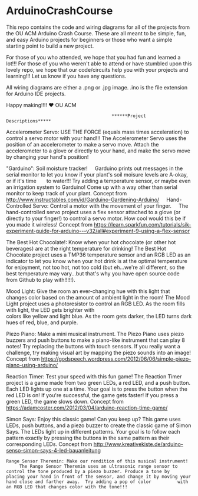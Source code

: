 # ArduinoCrashCourse
This repo contains the code and wiring diagrams for all of the projects from the OU ACM Arduino Crash Course.  These are all meant to be simple, fun, and easy Arduino projects for beginners or those who want a simple starting point to build a new project.  

For those of you who attended, we hope that you had fun and learned a lot!!! For those of you who weren't able to attend or have stumbled upon this lovely repo, we hope that our code/circuits help you with your projects and learning!!! Let us know if you have any questions.

All wiring diagrams are either a .png or .jpg image.  .ino is the file extension for Arduino IDE projects.

Happy making!!!! 
❤️ OU ACM
                                            
                                            ******Project Descriptions*****
  Accelerometer Servo: USE THE FORCE (equals mass times acceleration) to control a servo motor with your hand!!!
         The Accelerometer Servo uses the position of an accelerometer to make a servo move.  Attach the accelerometer to a glove or              directly to your hand, and make the servo move by changing your hand's position!
  
  "Garduino": Soil moisture tracker! 
      Garduino prints out messages in the serial monitor to let you know if your plant's soil moisure levels are A-okay, or if it's time       to water!!! Try adding a temperature sensor, or maybe even an irrigation system to Garduino!  Come up with a way other than serial       monitor to keep track of your plant.  Concept from http://www.instructables.com/id/Garduino-Gardening-Arduino/
     
  Hand-Controlled Servo: Control a motor with the movement of your finger.
      The hand-controlled servo project uses a flex sensor attached to a glove (or directly to your finger!) to control a servo motor.         How cool would this be if you made it wireless! Concept from 
      https://learn.sparkfun.com/tutorials/sik-experiment-guide-for-arduino---v32/all#experiment-9-using-a-flex-sensor
    
  The Best Hot Chocolate!: Know when your hot chocolate (or other hot beverages) are at the right temperature for drinking!
      The Best Hot Chocolate project uses a TMP36 temperature sensor and an RGB LED as an indicator to let you know when your hot drink       is at the optimal temperature for enjoyment, not too hot, not too cold (but eh...we're all different, so the best temperature may       vary...but that's why you have open source code from Github to play with!!!!!).
      
   Mood Light: Give the room an ever-changing hue with this light that changes color based on the amount of ambient light in the room!
      The Mood Light project uses a photoresistor to control an RGB LED.  As the room fills with light, the LED gets brighter with       
      colors like yellow and light blue.  As the room gets darker, the LED turns dark hues of red, blue, and purple.
   
   Piezo Piano: Make a mini musical instrument.
       The Piezo Piano uses piezo buzzers and push buttons to make a piano-like instrument that can play 8 notes!  Try replacing the            buttons with touch sensors.  If you really want a challenge, try making visual art by mapping the piezo sounds into an image!            Concept from https://godspeech.wordpress.com/2012/06/06/simple-piezo-piano-using-arduino/
       
   Reaction Timer: Test your speed with this fun game!
        The Reaction Timer project is a game made from two green LEDs, a red LED, and a push button.  Each LED lights up one at a time.         Your goal is to press the button when the red LED is on!  If you're successful, the game gets faster! If you press a green LED,         the game slows down.  Concept from https://adamcoster.com/2012/03/04/arduino-reaction-time-game/
        
   Simon Says: Enjoy this classic game!
        Can you keep up? This game uses LEDs, push buttons, and a piezo buzzer to create the classic game of Simon Says.  The LEDs light         up in different patterns.  Your goal is to follow each pattern exactly by pressing the buttons in the same pattern as their    
        corresponding LEDs.  Concept from http://www.kreativekiste.de/arduino-senso-simon-says-4-led-bauanleitung
               
    Range Sensor Theremin: Make our rendition of this musical instrument!
         The Range Sensor Theremin uses an ultrasonic range sensor to control the tone produced by a piezo buzzer. Produce a tone by              placing your hand in front of the sensor, and change it by moving your hand close and farther away.  Try adding a pop of color          with an RGB LED that changes color with the tone!!!
